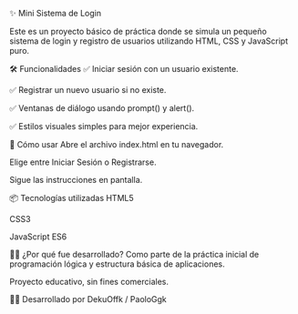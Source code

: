 ✨ Mini Sistema de Login

Este es un proyecto básico de práctica donde se simula un pequeño sistema de login y registro de usuarios utilizando HTML, CSS y JavaScript puro.

🛠 Funcionalidades
✅ Iniciar sesión con un usuario existente.

✅ Registrar un nuevo usuario si no existe.

✅ Ventanas de diálogo usando prompt() y alert().

✅ Estilos visuales simples para mejor experiencia.

🚀 Cómo usar
Abre el archivo index.html en tu navegador.

Elige entre Iniciar Sesión o Registrarse.

Sigue las instrucciones en pantalla.

📦 Tecnologías utilizadas
HTML5

CSS3

JavaScript ES6

👨‍💻 ¿Por qué fue desarrollado?
Como parte de la práctica inicial de programación lógica y estructura básica de aplicaciones.

Proyecto educativo, sin fines comerciales.

🧑‍💻 Desarrollado por
DekuOffk / PaoloGgk
